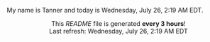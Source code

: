 My name is Tanner and today is Wednesday, July 26, 2:19 AM EDT.

<p align="center">This <i>README</i> file is generated <b>every 3 hours</b>!</br>Last refresh: Wednesday, July 26, 2:19 AM EDT<br /></p>
